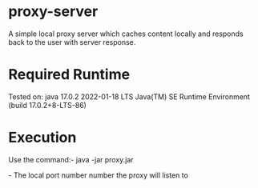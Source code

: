 # proxy-server
A simple local proxy server which caches content locally and responds back to the user with server response.

# Required Runtime 
Tested on: 
java 17.0.2 2022-01-18 LTS
Java(TM) SE Runtime Environment (build 17.0.2+8-LTS-86)

# Execution
Use the command:-
java -jar proxy.jar <port>

<port> - The local port number number the proxy will listen to
